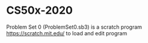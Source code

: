 # CS50x-2020

Problem Set 0 (ProblemSet0.sb3) is a scratch program 
https://scratch.mit.edu/ to load and edit program
